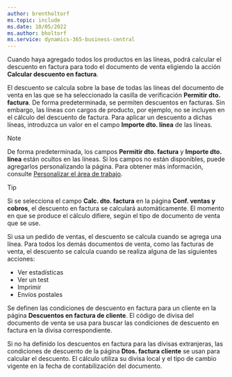 ```yaml
---
author: brentholtorf
ms.topic: include
ms.date: 10/05/2022
ms.author: bholtorf
ms.service: dynamics-365-business-central
---
```

Cuando haya agregado todos los productos en las líneas, podrá calcular el descuento en factura para todo el documento de venta eligiendo la acción **Calcular descuento en factura**.

El descuento se calcula sobre la base de todas las líneas del documento de venta en las que se ha seleccionado la casilla de verificación **Permitir dto. factura**. De forma predeterminada, se permiten descuentos en facturas. Sin embargo, las líneas con cargos de producto, por ejemplo, no se incluyen en el cálculo del descuento de factura. Para aplicar un descuento a dichas líneas, introduzca un valor en el campo **Importe dto. línea** de las líneas.  

> [!NOTE]
> De forma predeterminada, los campos **Permitir dto. factura** y **Importe dto. línea** están ocultos en las líneas. Si los campos no están disponibles, puede agregarlos personalizando la página. Para obtener más información, consulte [Personalizar el área de trabajo](../ui-personalization-user.md#start-personalizing-by-using-the-personalization-mode).

> [!TIP]
> Si se selecciona el campo **Calc. dto. factura** en la página **Conf. ventas y cobros**, el descuento en factura se calculará automáticamente. El momento en que se produce el cálculo difiere, según el tipo de documento de venta que se use.
>
> Si usa un pedido de ventas, el descuento se calcula cuando se agrega una línea. Para todos los demás documentos de venta, como las facturas de venta, el descuento se calcula cuando se realiza alguna de las siguientes acciones:
>
> * Ver estadísticas
> * Ver un test
> * Imprimir
> * Envíos postales

Se definen las condiciones de descuento en factura para un cliente en la página **Descuentos en factura de cliente**. El código de divisa del documento de venta se usa para buscar las condiciones de descuento en factura en la divisa correspondiente.

Si no ha definido los descuentos en factura para las divisas extranjeras, las condiciones de descuento de la página **Dtos. factura cliente** se usan para calcular el descuento. El cálculo utiliza su divisa local y el tipo de cambio vigente en la fecha de contabilización del documento.
